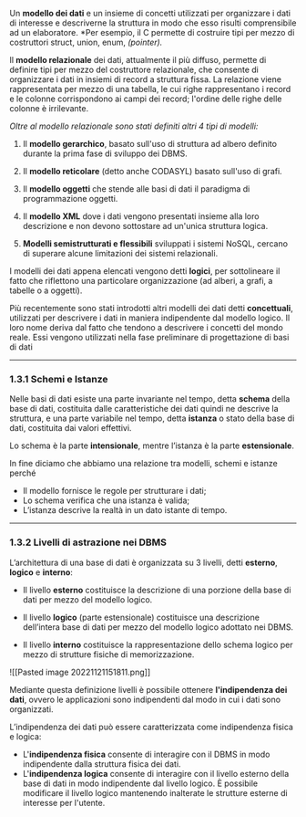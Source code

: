 Un **modello dei dati** e un insieme di concetti utilizzati per organizzare i dati di interesse e descriverne la struttura in modo che esso risulti comprensibile ad un elaboratore. 
*Per esempio, il C permette di costruire tipi per mezzo di costruttori struct, union, enum, *(pointer).*

Il **modello relazionale** dei dati, attualmente il più diffuso, permette di definire tipi per mezzo del costruttore relazionale, che consente di organizzare i dati in insiemi di record a struttura fissa. 
La relazione viene rappresentata per mezzo di una tabella, le cui righe rappresentano i record e le colonne corrispondono ai campi dei record; l'ordine delle righe delle colonne è irrilevante.

*Oltre al modello relazionale sono stati definiti altri 4 tipi di modelli:*
1. Il **modello gerarchico**, basato sull'uso di struttura ad albero definito durante la prima fase di sviluppo dei DBMS.

2. Il **modello reticolare** (detto anche CODASYL) basato sull'uso di grafi.

3. Il **modello oggetti** che stende alle basi di dati il paradigma di programmazione oggetti.

4. Il **modello XML** dove i dati vengono presentati insieme alla loro descrizione e non devono sottostare ad un'unica struttura logica.

5. **Modelli semistrutturati e flessibili** sviluppati i sistemi NoSQL, cercano di superare alcune limitazioni dei sistemi relazionali.

I modelli dei dati appena elencati vengono detti **logici**, per sottolineare il fatto che riflettono una particolare organizzazione (ad alberi, a grafi, a tabelle o a oggetti).

Più recentemente sono stati introdotti altri modelli dei dati detti **concettuali**, utilizzati per descrivere i dati in maniera indipendente dal modello logico. Il loro nome deriva dal fatto che tendono a descrivere i concetti del mondo reale. Essi vengono utilizzati nella fase preliminare di progettazione di basi di dati

-----------

### 1.3.1 Schemi e Istanze
Nelle basi di dati esiste una parte invariante nel tempo, detta **schema** della base di dati, costituita dalle caratteristiche dei dati quindi ne descrive la struttura, e una parte variabile nel tempo, detta **istanza** o stato della base di dati, costituita dai valori effettivi.

Lo schema è la parte **intensionale**, mentre l’istanza è la parte **estensionale**.

In fine diciamo che abbiamo una relazione tra modelli, schemi e istanze perché
- Il modello fornisce le regole per strutturare i dati;
- Lo schema verifica che una istanza è valida;
- L’istanza descrive la realtà in un dato istante di tempo.

----------

### 1.3.2 Livelli di astrazione nei DBMS
L’architettura di una base di dati è organizzata su 3 livelli, detti **esterno**, **logico** e **interno**:
-  Il livello **esterno** costituisce la descrizione di una porzione della base di dati per mezzo del modello logico.

- Il livello **logico** (parte estensionale) costituisce una descrizione dell’intera base di dati per mezzo del modello logico adottato nei DBMS.

- Il livello **interno** costituisce la rappresentazione dello schema logico per mezzo di strutture fisiche di memorizzazione.


![[Pasted image 20221121151811.png]]

Mediante questa definizione livelli è possibile ottenere **l'indipendenza dei dati**, ovvero le applicazioni sono indipendenti dal modo in cui i dati sono organizzati. 

L’indipendenza dei dati può essere caratterizzata come indipendenza fisica e logica:
- L'**indipendenza fisica** consente di interagire con il DBMS in modo indipendente dalla struttura fisica dei dati.
- L'**indipendenza logica** consente di interagire con il livello esterno della base di dati in modo indipendente dal livello logico. È possibile modificare il livello logico mantenendo inalterate le strutture esterne di interesse per l'utente.